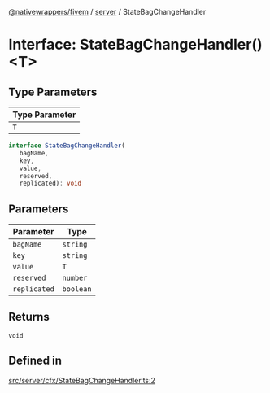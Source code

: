 [@nativewrappers/fivem](../../README.md) / [server](../README.md) / StateBagChangeHandler

# Interface: StateBagChangeHandler()\<T\>

## Type Parameters

| Type Parameter |
| ------ |
| `T` |

```ts
interface StateBagChangeHandler(
   bagName, 
   key, 
   value, 
   reserved, 
   replicated): void
```

## Parameters

| Parameter | Type |
| ------ | ------ |
| `bagName` | `string` |
| `key` | `string` |
| `value` | `T` |
| `reserved` | `number` |
| `replicated` | `boolean` |

## Returns

`void`

## Defined in

[src/server/cfx/StateBagChangeHandler.ts:2](https://github.com/nativewrappers/fivem/blob/76a4f0a0bbabe839eed05afc2b892d754096c3d3/src/server/cfx/StateBagChangeHandler.ts#L2)
